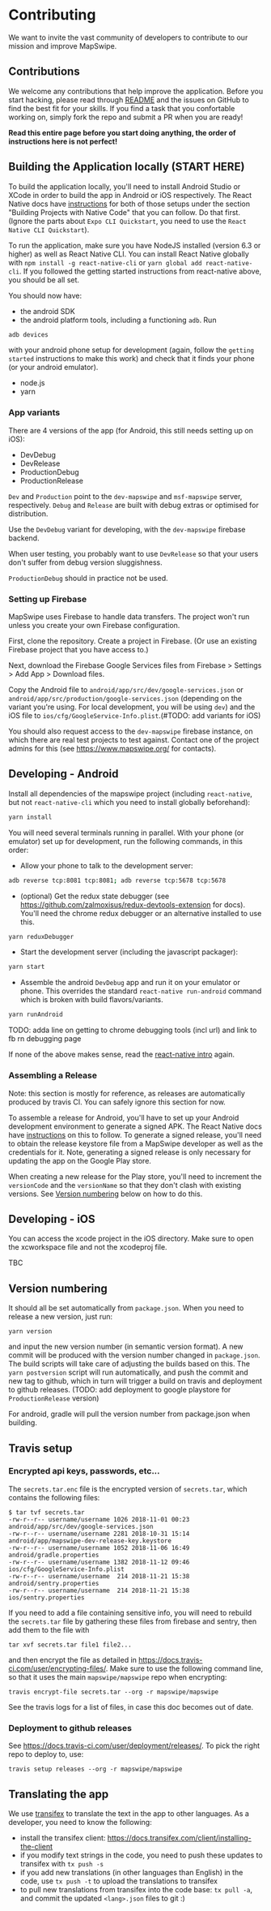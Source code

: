 # Contributing

We want to invite the vast community of developers to contribute to our mission and improve MapSwipe.

## Contributions
We welcome any contributions that help improve the application. Before you start hacking, please read through [README](README.md) and the issues on GitHub to find the best fit for your skills. If you find a task that you confortable working on, simply fork the repo and submit a PR when you are ready!

**Read this entire page before you start doing anything, the order of instructions here is not perfect!**

## Building the Application locally (START HERE)

To build the application locally, you'll need to install Android Studio or XCode in order to build the app in Android or iOS respectively. The React Native docs have [instructions](https://facebook.github.io/react-native/docs/getting-started.html) for both of those setups under the section "Building Projects with Native Code" that you can follow. Do that first. (Ignore the parts about `Expo CLI Quickstart`, you need to use the `React Native CLI Quickstart`).

To run the application, make sure you have NodeJS installed (version 6.3 or higher) as well as React Native CLI. You can install React Native globally with `npm install -g react-native-cli` or `yarn global add react-native-cli`. If you followed the getting started instructions from react-native above, you should be all set.

You should now have:
- the android SDK
- the android platform tools, including a functioning `adb`. Run

```sh
adb devices
```
with your android phone setup for development (again, follow the `getting started` instructions to make this work) and check that it finds your phone (or your android emulator).

- node.js
- yarn

### App variants

There are 4 versions of the app (for Android, this still needs setting up on iOS):
- DevDebug
- DevRelease
- ProductionDebug
- ProductionRelease

`Dev` and `Production` point to the `dev-mapswipe` and `msf-mapswipe` server, respectively.
`Debug` and `Release` are built with debug extras or optimised for distribution.

Use the `DevDebug` variant for developing, with the `dev-mapswipe` firebase backend.

When user testing, you probably want to use `DevRelease` so that your users don't suffer from debug version sluggishness.

`ProductionDebug` should in practice not be used.

### Setting up Firebase

MapSwipe uses Firebase to handle data transfers. The project won't run unless you create your own Firebase configuration.

First, clone the repository. Create a project in Firebase. (Or use an existing Firebase project that you have access to.)

Next, download the Firebase Google Services files from Firebase > Settings > Add App > Download files.

Copy the Android file to `android/app/src/dev/google-services.json` or `android/app/src/production/google-services.json` (depending on the variant you're using. For local development, you will be using `dev`) and the iOS file to `ios/cfg/GoogleService-Info.plist`.(#TODO: add variants for iOS)

You should also request access to the `dev-mapswipe` firebase instance, on which there are real test projects to test against. Contact one of the project admins for this (see https://www.mapswipe.org/ for contacts).

## Developing - Android

Install all dependencies of the mapswipe project (including `react-native`, but not `react-native-cli` which you need to install globally beforehand):

```sh
yarn install
```

You will need several terminals running in parallel. With your phone (or emulator) set up for development, run the following commands, in this order:

- Allow your phone to talk to the development server:
```sh
adb reverse tcp:8081 tcp:8081; adb reverse tcp:5678 tcp:5678
```

- (optional) Get the redux state debugger (see https://github.com/zalmoxisus/redux-devtools-extension for docs). You'll need the chrome redux debugger or an alternative installed to use this.
```sh
yarn reduxDebugger
```

- Start the development server (including the javascript packager):
```sh
yarn start
```

- Assemble the android `DevDebug` app and run it on your emulator or phone. This overrides the standard `react-native run-android` command which is broken with build flavors/variants.

```sh
yarn runAndroid
```

TODO: adda line on getting to chrome debugging tools (incl url) and link to fb rn debugging page

If none of the above makes sense, read the [react-native intro](https://facebook.github.io/react-native/docs/getting-started) again.

### Assembling a Release

Note: this section is mostly for reference, as releases are automatically produced by travis CI. You can safely ignore this section for now.

To assemble a release for Android, you'll have to set up your Android development environment to generate a signed APK. The React Native docs have [instructions](https://facebook.github.io/react-native/docs/signed-apk-android.html) on this to follow. To generate a signed release, you'll need to obtain the release keystore file from a MapSwipe developer as well as the credentials for it. Note, generating a signed release is only necessary for updating the app on the Google Play store.

When creating a new release for the Play store, you'll need to increment the `versionCode` and the `versionName` so that they don't clash with existing versions. See [Version numbering](#version-numbering) below on how to do this.

## Developing - iOS

You can access the xcode project in the iOS directory. Make sure to open the xcworkspace file and not the xcodeproj file.

TBC

## Version numbering

It should all be set automatically from `package.json`. When you need to release a new version, just run:

```
yarn version
```
and input the new version number (in semantic version format). A new commit will be produced with the version number changed in `package.json`. The build scripts will take care of adjusting the builds based on this. The `yarn postversion` script will run automatically, and push the commit and new tag to github, which in turn will trigger a build on travis and deployment to github releases. (TODO: add deployment to google playstore for `ProductionRelease` version)

For android, gradle will pull the version number from package.json when building.

## Travis setup

### Encrypted api keys, passwords, etc...

The `secrets.tar.enc` file is the encrypted version of `secrets.tar`, which contains the following files:

```
$ tar tvf secrets.tar
-rw-r--r-- username/username 1026 2018-11-01 00:23 android/app/src/dev/google-services.json
-rw-r--r-- username/username 2281 2018-10-31 15:14 android/app/mapswipe-dev-release-key.keystore
-rw-r--r-- username/username 1052 2018-11-06 16:49 android/gradle.properties
-rw-r--r-- username/username 1382 2018-11-12 09:46 ios/cfg/GoogleService-Info.plist
-rw-r--r-- username/username  214 2018-11-21 15:38 android/sentry.properties
-rw-r--r-- username/username  214 2018-11-21 15:38 ios/sentry.properties
```

If you need to add a file containing sensitive info, you will need to rebuild the `secrets.tar` file by gathering these files from firebase and sentry, then add them to the file with

```
tar xvf secrets.tar file1 file2...
```

and then encrypt the file as detailed in https://docs.travis-ci.com/user/encrypting-files/. Make sure to use the following command line, so that it uses the main `mapswipe/mapswipe` repo when encrypting:

```
travis encrypt-file secrets.tar --org -r mapswipe/mapswipe
```

See the travis logs for a list of files, in case this doc becomes out of date.

### Deployment to github releases

See https://docs.travis-ci.com/user/deployment/releases/. To pick the right repo to deploy to, use:
```
travis setup releases --org -r mapswipe/mapswipe
```

## Translating the app

We use [transifex](https://www.transifex.com/mapswipe/mapswipe-app/) to translate the text in the app to other languages. As a developer, you need to know the following:

- install the transifex client: https://docs.transifex.com/client/installing-the-client
- if you modify text strings in the code, you need to push these updates to transifex with `tx push -s`
- if you add new translations (in other languages than English) in the code, use `tx push -t` to upload the translations to transifex
- to pull new translations from transifex into the code base: `tx pull -a`, and commit the updated `<lang>.json` files to git :)

